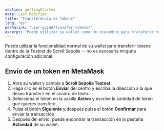 ```yaml
---
section: gettingStarted
date: Last Modified
title: "Transferencia de Tokens"
lang: "es"
permalink: "user-guide/transfer-tokens/"
excerpt: "Puede utilizar su wallet como de costumbre para transferir tokens dentro de la Scroll Sepolia Testnet."
---
```


Puede utilizar la funcionalidad normal de su wallet para transferir tokens dentro de la Testnet de Scroll Sepolia -- no es necesaria ninguna configuración adicional.

## Envío de un token en MetaMask

1. Abra su wallet y cambie a **Scroll Sepolia Testnet**.
2. Haga clic en el botón **Enviar** del centro y escriba la dirección a la que desea transferir en el cuadro de texto.
3. Selecciona el token en la casilla **Activo** y escribe la cantidad de token que quieres transferir.
4. Pulsa el botón **Siguiente** y después pulsa el botón **Confirmar** para enviar la transacción.
5. Después del envío, puede encontrar la transacción en la pestaña **Actividad** de su wallet.
